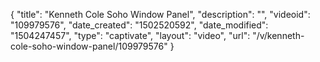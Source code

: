 {
    "title": "Kenneth Cole Soho Window Panel",
    "description": "",
    "videoid": "109979576",
    "date_created": "1502520592",
    "date_modified": "1504247457",
    "type": "captivate",
    "layout": "video",
    "url": "\/v\/kenneth-cole-soho-window-panel\/109979576"
}